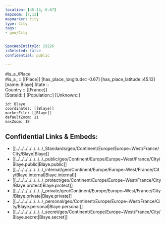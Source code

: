 ```yaml
---
location: [45.13,-0.67] 
mapzoom: [7,12] 
mapmarker: city 
type: City
tags:
- geo/City


SpocWebEntityId: 29226
isDeleted: false
confidential: public

---
```

#is_a_/Place  
#is_a_ :: [[Place]] 
[has_place_longitude::-0.67] 
[has_place_latitude::45.13] 
[name::Blaye] 
State ::  
Country :: [[France]]  
[StateId::] 
[Population::] 
[Unknown::] 


```leaflet
id: Blaye
coordinates: [[Blaye]] 
markerFile: [[Blaye]] 
defaultZoom: 11 
maxZoom: 18
```


## Confidential Links & Embeds: 
- [[../../../../../../../_Standards/geo/Continent/Europe/Europe~West/France/City/Blaye|Blaye]] 
- [[../../../../../../../_public/geo/Continent/Europe/Europe~West/France/City/Blaye.public|Blaye.public]] 
- [[../../../../../../../_internal/geo/Continent/Europe/Europe~West/France/City/Blaye.internal|Blaye.internal]] 
- [[../../../../../../../_protect/geo/Continent/Europe/Europe~West/France/City/Blaye.protect|Blaye.protect]] 
- [[../../../../../../../_private/geo/Continent/Europe/Europe~West/France/City/Blaye.private|Blaye.private]] 
- [[../../../../../../../_personal/geo/Continent/Europe/Europe~West/France/City/Blaye.personal|Blaye.personal]] 
- [[../../../../../../../_secret/geo/Continent/Europe/Europe~West/France/City/Blaye.secret|Blaye.secret]] 
